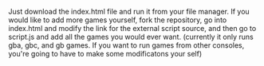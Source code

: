 Just download the index.html file and run it from your file manager. If you would like to add more games yourself, fork the repository, go into index.html and modify the link for the external script source, and then go to script.js and add all the games you would ever want. (currently it only runs gba, gbc, and gb games. If you want to run games from other consoles, you're going to have to make some modificatons your self) 
